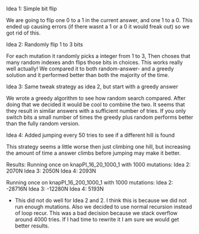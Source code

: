 Idea 1: Simple bit flip

We are going to flip one 0 to a 1 in the current answer, and one 1 to a 0.
This ended up causing errors (if there wasnt a 1 or a 0 it would freak out) so we got rid of this.



Idea 2: Randomly flip 1 to 3 bits

For each mutation it randomly picks a integer from 1 to 3,
Then choses that many random indexes andn flips those bits in choices.
This works really well actually! We compared it to both random-answer- and a greedy solution and it performed better than both the majority of the time.

Idea 3: Same tweak strategy as idea 2, but start with a greedy answer

We wrote a greedy algorithm to see how random search compared. After doing that we decided it would be cool to combine the two. It seems that they result in similar answers with a sufficient number of tries. If you only switch bits a small number of times the greedy plus random performs better than the fully random version.

Idea 4: Added jumping every 50 tries to see if a different hill is found

This strategy seems a little worse then just climbing one hill, but increasing the amount of time a answer climbs before jumping may make it better.


Results:
Running once on knapPI_16_20_1000_1 with 1000 mutations:
  Idea 2: 2070N
  Idea 3: 2050N
  Idea 4: 2093N

Running once on knapPI_16_200_1000_1 with 1000 mutations:
  Idea 2: -28716N
  Idea 3: -12280N
  Idea 4: 5193N

  - This did not do well for Idea 2 and 2. I think this is because we did not run enough mutations. Also we decided to use normal recursion instead of loop recur. This was a bad decision because we stack overflow around 4000 tries. If I had time to rewrite it I am sure we would get better results.
